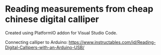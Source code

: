 # Reading measurements from cheap chinese digital calliper

Created using PlatformIO addon for Visual Studio Code.

Connecting calliper to Arduino: https://www.instructables.com/id/Reading-Digital-Callipers-with-an-Arduino-USB/